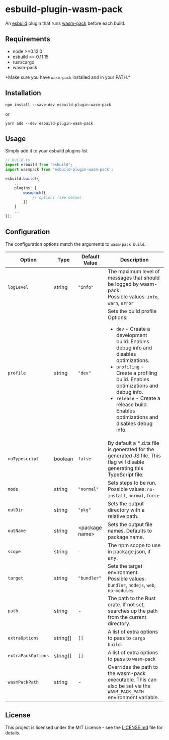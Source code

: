esbuild-plugin-wasm-pack
========================

An [esbuild](https://esbuild.github.io/) plugin that runs [wasm-pack]() before each build.


## Requirements
- node >=0.12.0
- esbuild >= 0.11.15
- rust/cargo
- wasm-pack

\*Make sure you have `wasm-pack` installed and in your PATH.\*


## Installation

```
npm install --save-dev esbuild-plugin-wasm-pack
```

or

```
yarn add --dev esbuild-plugin-wasm-pack
```


## Usage
Simply add it to your esbuild plugins list

```ts
// build.ts
import esbuild from 'esbuild';
import wasmpack from 'esbuild-plugin-wasm-pack';

esbuild.build({
    ...
    plugins: [
        wasmpack({
            // options (see below)
        })
    ]
    ...
});
```


## Configuration

The configuration options match the arguments to `wasm-pack build`.

| Option             | Type     | Default Value        | Description |
|--------------------|----------|----------------------|-------------|
| `logLevel`         | string   | `"info"`             | The maximum level of messages that should be logged by wasm-pack.<br>Possible values: `info`, `warn`, `error` |
| `profile`          | string   | `"dev"`              | Sets the build profile<br>Options:<ul><li>`dev` - Create a development build. Enables debug info and disables optimizations.</li><li>`profiling` - Create a profiling build. Enables optimizations and debug info.</li><li>`release` - Create a release build. Enables optimizations and disables debug info.</li></ul> |
| `noTypescript`     | boolean  | `false`              | By default a *.d.ts file is generated for the generated JS file. This flag will disable generating this TypeScript file. |
| `mode`             | string   | `"normal"`           | Sets steps to be run.<br>Possible values: `no-install`, `normal`, `force` |
| `outDir`           | string   | `"pkg"`              | Sets the output directory with a relative path. |
| `outName`          | string   | &lt;package name&gt; | Sets the output file names. Defaults to package name. |
| `scope`            | string   | -                    | The npm scope to use in package.json, if any. |
| `target`           | string   | `"bundler"`          | Sets the target environment.<br>Possible values: `bundler`, `nodejs`, `web`, `no-modules` |
| `path`             | string   | -                    | The path to the Rust crate. If not set, searches up the path from the current directory. |
| `extraOptions`     | string[] | `[]`                 | A list of extra options to pass to `cargo build`. |
| `extraPackOptions` | string[] | `[]`                 | A list of extra options to pass to `wasm-pack` |
| `wasmPackPath`     | string   | -                    | Overrides the path to the wasm-pack executable. This can also be set via the `WASM_PACK_PATH` environment variable. |


## License

This project is licensed under the MIT License - see the [LICENSE.md](LICENSE.md) file for details.
